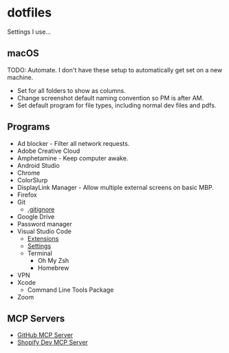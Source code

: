 # dotfiles

Settings I use...

## macOS

TODO: Automate. I don't have these setup to automatically get set on a new machine.

* Set for all folders to show as columns.
* Change screenshot default naming convention so PM is after AM.
* Set default program for file types, including normal dev files and pdfs.

## Programs

* Ad blocker - Filter all network requests.
* Adobe Creative Cloud
* Amphetamine - Keep computer awake.
* Android Studio
* Chrome
* ColorSlurp
* DisplayLink Manager - Allow multiple external screens on basic MBP.
* Firefox
* Git
  * [.gitignore](https://github.com/jeffgreendesign/dotfiles/blob/main/.gitignore)
* Google Drive
* Password manager
* Visual Studio Code
  * [Extensions](https://github.com/jeffgreendesign/dotfiles/blob/main/vscode-extensions.txt)
  * [Settings](https://github.com/jeffgreendesign/dotfiles/blob/main/vscode-settings.json)
  * Terminal
    * Oh My Zsh
    * Homebrew
* VPN
* Xcode
  * Command Line Tools Package
* Zoom

## MCP Servers

* [GitHub MCP Server](https://github.com/github/github-mcp-server)
* [Shopify Dev MCP Server](https://github.com/Shopify/dev-mcp)
